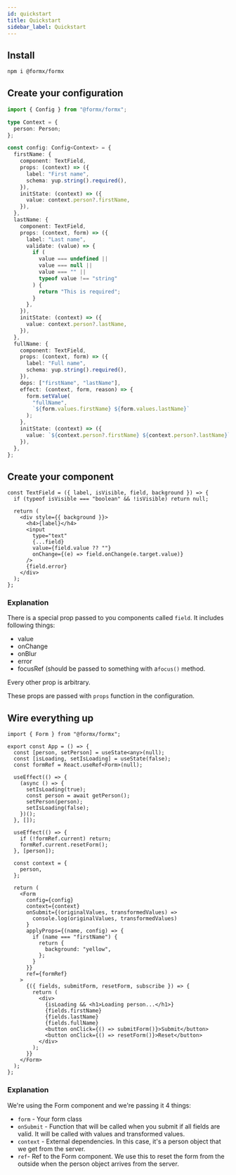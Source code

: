 ```yaml
---
id: quickstart
title: Quickstart
sidebar_label: Quickstart
---
```


## Install

```bash
npm i @formx/formx
```

## Create your configuration

```ts
import { Config } from "@formx/formx";

type Context = {
  person: Person;
};

const config: Config<Context> = {
  firstName: {
    component: TextField,
    props: (context) => ({
      label: "First name",
      schema: yup.string().required(),
    }),
    initState: (context) => ({
      value: context.person?.firstName,
    }),
  },
  lastName: {
    component: TextField,
    props: (context, form) => ({
      label: "Last name",
      validate: (value) => {
        if (
          value === undefined ||
          value === null ||
          value === "" ||
          typeof value !== "string"
        ) {
          return "This is required";
        }
      },
    }),
    initState: (context) => ({
      value: context.person?.lastName,
    }),
  },
  fullName: {
    component: TextField,
    props: (context, form) => ({
      label: "Full name",
      schema: yup.string().required(),
    }),
    deps: ["firstName", "lastName"],
    effect: (context, form, reason) => {
      form.setValue(
        "fullName",
        `${form.values.firstName} ${form.values.lastName}`
      );
    },
    initState: (context) => ({
      value: `${context.person?.firstName} ${context.person?.lastName}`,
    }),
  },
};
```

## Create your component

```tsx
const TextField = ({ label, isVisible, field, background }) => {
  if (typeof isVisible === "boolean" && !isVisible) return null;

  return (
    <div style={{ background }}>
      <h4>{label}</h4>
      <input
        type="text"
        {...field}
        value={field.value ?? ""}
        onChange={(e) => field.onChange(e.target.value)}
      />
      {field.error}
    </div>
  );
};
```

### Explanation

There is a special prop passed to you components called `field`.
It includes following things:

- value
- onChange
- onBlur
- error
- focusRef (should be passed to something with a`focus()` method.

Every other prop is arbitrary.

These props are passed with `props` function in the configuration.

## Wire everything up

```tsx
import { Form } from "@formx/formx";

export const App = () => {
  const [person, setPerson] = useState<any>(null);
  const [isLoading, setIsLoading] = useState(false);
  const formRef = React.useRef<Form>(null);

  useEffect(() => {
    (async () => {
      setIsLoading(true);
      const person = await getPerson();
      setPerson(person);
      setIsLoading(false);
    })();
  }, []);

  useEffect(() => {
    if (!formRef.current) return;
    formRef.current.resetForm();
  }, [person]);

  const context = {
    person,
  };

  return (
    <Form
      config={config}
      context={context}
      onSubmit={(originalValues, transformedValues) =>
        console.log(originalValues, transformedValues)
      }
      applyProps={(name, config) => {
        if (name === "firstName") {
          return {
            background: "yellow",
          };
        }
      }}
      ref={formRef}
    >
      {({ fields, submitForm, resetForm, subscribe }) => {
        return (
          <div>
            {isLoading && <h1>Loading person...</h1>}
            {fields.firstName}
            {fields.lastName}
            {fields.fullName}
            <button onClick={() => submitForm()}>Submit</button>
            <button onClick={() => resetForm()}>Reset</button>
          </div>
        );
      }}
    </Form>
  );
};
```

### Explanation

We're using the Form component and we're passing it 4 things:

- `form` - Your form class
- `onSubmit` - Function that will be called when you submit if all fields are valid. It will be called with values and transformed values.
- `context` - External dependencies. In this case, it's a person object that we get from the server.
- `ref`- Ref to the Form component. We use this to reset the form from the outside when the person object arrives from the server.
